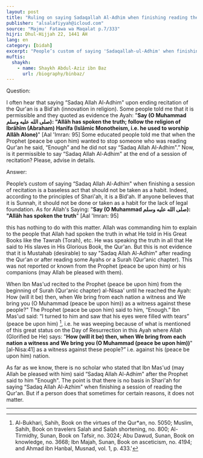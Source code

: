 ```yaml
---
layout: post
title: "Ruling on saying Sadaqallah Al-Adhim when finishing reading the Qur'an"
publisher: "alsalafiyyah@icloud.com"
source: "Majmu' Fatawa wa Maqalat p.7/333"
hijri: Dhul-Hijjah 22, 1441 AH
lang: en
category: [bidah]
excerpt: "People’s custom of saying 'Sadaqallah-ul-Adhim' when finishing a session of recitation is a baseless act that should not be taken as a habit."
muftis:
  shaykh: 
    - name: Shaykh Abdul-Aziz ibn Baz
      url: /biography/binbaz/
---
```


Question:

I often hear that saying “Sadaq Allah Al-Adhim" upon ending recitation of the Qur'an is a Bid'ah (innovation in religion). Some people told me that it is permissible and they quoted as evidence the Ayah: "**Say (O Muhammad صلى الله عليه وسلم): "Allâh has spoken the truth; follow the religion of Ibrâhîm (Abraham) Hanîfa (Islâmic Monotheism, i.e. he used to worship Allâh Alone)**" [Aal 'Imran: 95] Some educated people told me that when the Prophet (peace be upon him) wanted to stop someone who was reading Qur'an he said, “Enough” and he did not say “Sadaq Allah Al-Adhim".” Now, is it permissible to say “Sadaq Allah Al-Adhim" at the end of a session of recitation? Please, advise in details. 

Answer:

People’s custom of saying “Sadaq Allah Al-Adhim" when finishing a session of recitation is a baseless act that should not be taken as a habit. Indeed, according to the principles of Shari'ah, it is a Bid'ah. If anyone believes that it is Sunnah, it should not be done or taken as a habit for the lack of legal foundation. As for Allah's Saying: "**Say (O Muhammad صلى الله عليه وسلم): "Allâh has spoken the truth**" [Aal 'Imran: 95] 

this has nothing to do with this matter. Allah was commanding him to explain to the people that Allah had spoken the truth in what He told in His Great Books like the Tawrah (Torah), etc. He was speaking the truth in all that He said to His slaves in His Glorious Book, the Qur'an. But this is not evidence that it is Mustahab (desirable) to say "Sadaq Allah Al-Adhim" after reading the Qur'an or after reading some Ayahs or a Surah (Qur'anic chapter). This was not reported or known from the Prophet (peace be upon him) or his companions (may Allah be pleased with them).

When Ibn Mas'ud recited to the Prophet (peace be upon him) from the beginning of Surah (Qur'anic chapter) al-Nisaa' until he reached the Ayah: How (will it be) then, when We bring from each nation a witness and We bring you (O Muhammad (peace be upon him)) as a witness against these people?" The Prophet (peace be upon him) said to him, “Enough.” Ibn Mas'ud said: “I turned to him and saw that his eyes were filled with tears” (peace be upon him) [^1], i.e. he was weeping because of what is mentioned of this great status on the Day of Resurrection in this Ayah where Allah (Glorified be He) says: "**How (will it be) then, when We bring from each nation a witness and We bring you (O Muhammad (peace be upon him))**" [al-Nisa:41] as a witness against these people?” i.e. against his (peace be upon him) nation. 

As far as we know, there is no scholar who stated that Ibn Mas'ud (may Allah be pleased with him) said “Sadaq Allah Al-Adhim" after the Prophet said to him "Enough". The point is that there is no basis in Shari'ah for saying “Sadaq Allah Al-Azhim" when finishing a session of reading the Qur'an. But if a person does that sometimes for certain reasons, it does not matter.

---
[^1]: Al-Bukhari, Sahih, Book on the virtues of the Qur*an, no. 5050; Muslim, Sahih, Book on travelers Salah and Salah shortening, no. 800; Al-Tirmidhy, Sunan, Book on Tafsir, no. 3024; Abu Dawud, Sunan, Book on knowledge, no. 3668; Ibn Majah, Sunan, Book on asceticism, no. 4194; and Ahmad ibn Hanbal, Musnad, vol. 1, p. 433.'


